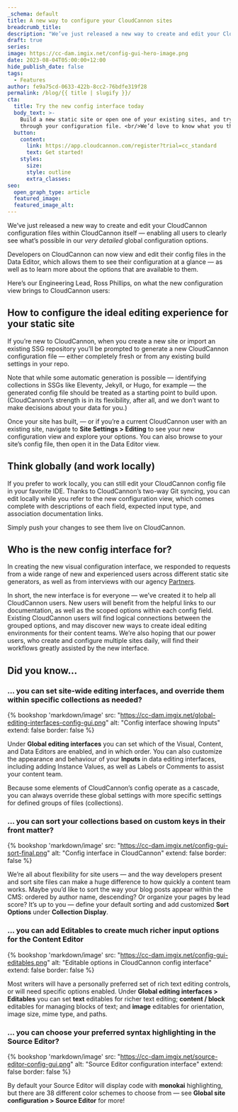 ```yaml
---
_schema: default
title: A new way to configure your CloudCannon sites
breadcrumb_title:
description: "We’ve just released a new way to create and edit your CloudCannon configuration files within CloudCannon itself\_—\_enabling all users to clearly see what’s possible in our very detailed global configuration options. "
draft: true
series:
image: https://cc-dam.imgix.net/config-gui-hero-image.png
date: 2023-08-04T05:00:00+12:00
hide_publish_date: false
tags:
  - Features
author: fe9a75cd-0633-422b-8cc2-76bdfe319f28
permalink: /blog/{{ title | slugify }}/
cta:
  title: Try the new config interface today
  body_text: >-
    Build a new static site or open one of your existing sites, and try browsing
    through your configuration file. <br/>We’d love to know what you think!
  button:
    content:
      link: https://app.cloudcannon.com/register?trial=cc_standard
      text: Get started!
    styles:
      size:
      style: outline
      extra_classes:
seo:
  open_graph_type: article
  featured_image:
  featured_image_alt:
---
```

We’ve just released a new way to create and edit your CloudCannon configuration files within CloudCannon itself — enabling all users to clearly see what’s possible in our *very detailed* global configuration options.

Developers on CloudCannon can now view and edit their config files in the Data Editor, which allows them to see their configuration at a glance — as well as to learn more about the options that are available to them.

Here’s our Engineering Lead, Ross Phillips, on what the new configuration view brings to CloudCannon users:

## How to configure the ideal editing experience for your static site

If you’re new to CloudCannon, when you create a new site or import an existing SSG repository you’ll be prompted to generate a new CloudCannon configuration file — either completely fresh or from any existing build settings in your repo.

Note that while some automatic generation is possible — identifying collections in SSGs like Eleventy, Jekyll, or Hugo, for example — the generated config file should be treated as a starting point to build upon. (CloudCannon’s strength is in its flexibility, after all, and we don’t want to make decisions about your data for you.)

Once your site has built, — or if you’re a current CloudCannon user with an existing site, navigate to **Site Settings &gt; Editing** to see your new configuration view and explore your options. You can also browse to your site’s config file, then open it in the Data Editor view.

## Think globally (and work locally)

If you prefer to work locally, you can still edit your CloudCannon config file in your favorite IDE. Thanks to CloudCannon’s two-way Git syncing, you can edit locally while you refer to the new configuration view, which comes complete with descriptions of each field, expected input type, and association documentation links.

Simply push your changes to see them live on CloudCannon.

## Who is the new config interface for?

In creating the new visual configuration interface, we responded to requests from a wide range of new and experienced users across different static site generators, as well as from interviews with our agency [Partners](https://cloudcannon.com/partner-program/).

In short, the new interface is for everyone — we’ve created it to help all CloudCannon users. New users will benefit from the helpful links to our documentation, as well as the scoped options within each config field. Existing CloudCannon users will find logical connections between the grouped options, and may discover new ways to create ideal editing environments for their content teams. We’re also hoping that our power users, who create and configure multiple sites daily, will find their workflows greatly assisted by the new interface.

## Did you know…

### ​​​… you can set site-wide editing interfaces, and override them within specific collections as needed?

{% bookshop 'markdown/image' src: "https://cc-dam.imgix.net/global-editing-interfaces-config-gui.png" alt: "Config interface showing Inputs" extend: false border: false %}

Under **Global editing interfaces** you can set which of the Visual, Content, and Data Editors are enabled, and in which order. You can also customize the appearance and behaviour of your **Inputs** in data editing interfaces, including adding Instance Values, as well as Labels or Comments to assist your content team.

Because some elements of CloudCannon’s config operate as a cascade, you can always override these global settings with more specific settings for defined groups of files (collections).

### … you can sort your collections based on custom keys in their front matter?

{% bookshop 'markdown/image' src: "https://cc-dam.imgix.net/config-gui-sort-final.png" alt: "Config interface in CloudCannon" extend: false border: false %}

We’re all about flexibility for site users — and the way developers present and sort site files can make a huge difference to how quickly a content team works. Maybe you’d like to sort the way your blog posts appear within the CMS: ordered by author name, descending? Or organize your pages by lead score? It’s up to you — define your default sorting and add customized **Sort** **Options** under **Collection Display**.

### … you can add Editables to create much richer input options for the Content Editor

{% bookshop 'markdown/image' src: "https://cc-dam.imgix.net/config-gui-editables.png" alt: "Editable options in CloudCannon config interface" extend: false border: false %}

Most writers will have a personally preferred set of rich text editing controls, or will need specific options enabled. Under **Global editing interfaces &gt; Editables** you can set **text** editables for richer text editing; **content / block** editables for managing blocks of text; and **image** editables for orientation, image size, mime type, and paths.

### … you can choose your preferred syntax highlighting in the Source Editor?

{% bookshop 'markdown/image' src: "https://cc-dam.imgix.net/source-editor-config-gui.png" alt: "Source Editor configuration interface" extend: false border: false %}

By default your Source Editor will display code with **monokai** highlighting, but there are 38 different color schemes to choose from — see **Global site configuration &gt; Source Editor** for more!